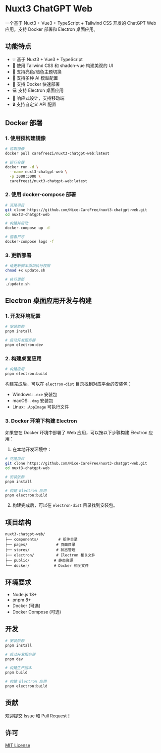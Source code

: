 # Nuxt3 ChatGPT Web

一个基于 Nuxt3 + Vue3 + TypeScript + Tailwind CSS 开发的 ChatGPT Web 应用，支持 Docker 部署和 Electron 桌面应用。

## 功能特点

- 💡 基于 Nuxt3 + Vue3 + TypeScript
- 🎨 使用 Tailwind CSS 和 shadcn-vue 构建美观的 UI
- 🌙 支持亮色/暗色主题切换
- 🔄 支持多种 AI 模型配置
- 🚀 支持 Docker 快速部署
- 💻 支持 Electron 桌面应用
- 📱 响应式设计，支持移动端
- 🔒 支持自定义 API 配置

## Docker 部署

### 1. 使用预构建镜像

```bash
# 拉取镜像
docker pull carefreezi/nuxt3-chatgpt-web:latest

# 运行容器
docker run -d \
  --name nuxt3-chatgpt-web \
  -p 3000:3000 \
  carefreezi/nuxt3-chatgpt-web:latest
```

### 2. 使用 docker-compose 部署

```bash
# 克隆项目
git clone https://github.com/Nice-CareFree/nuxt3-chatgpt-web.git
cd nuxt3-chatgpt-web

# 构建并启动
docker-compose up -d

# 查看日志
docker-compose logs -f
```

### 3. 更新部署

```bash
# 给更新脚本添加执行权限
chmod +x update.sh

# 执行更新
./update.sh
```

## Electron 桌面应用开发与构建

### 1. 开发环境配置

```bash
# 安装依赖
pnpm install

# 启动开发服务器
pnpm electron:dev
```

### 2. 构建桌面应用

```bash
# 构建应用
pnpm electron:build
```

构建完成后，可以在 `electron-dist` 目录找到对应平台的安装包：
- Windows: `.exe` 安装包
- macOS: `.dmg` 安装包
- Linux: `.AppImage` 可执行文件

### 3. Docker 环境下构建 Electron

如果您在 Docker 环境中部署了 Web 应用，可以按以下步骤构建 Electron 应用：

1. 在本地开发环境中：
```bash
# 克隆项目
git clone https://github.com/Nice-CareFree/nuxt3-chatgpt-web.git
cd nuxt3-chatgpt-web

# 安装依赖
pnpm install

# 构建 Electron 应用
pnpm electron:build
```

2. 构建完成后，可以在 `electron-dist` 目录找到安装包。

## 项目结构

```
nuxt3-chatgpt-web/
├── components/         # 组件目录
├── pages/             # 页面目录
├── stores/            # 状态管理
├── electron/          # Electron 相关文件
├── public/           # 静态资源
└── docker/           # Docker 相关文件
```

## 环境要求

- Node.js 18+
- pnpm 8+
- Docker (可选)
- Docker Compose (可选)

## 开发

```bash
# 安装依赖
pnpm install

# 启动开发服务器
pnpm dev

# 构建生产版本
pnpm build

# 构建 Electron 应用
pnpm electron:build
```

## 贡献

欢迎提交 Issue 和 Pull Request！

## 许可

[MIT License](LICENSE)

